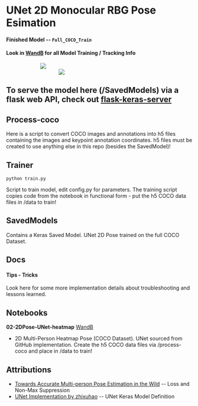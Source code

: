 # UNet 2D Monocular RBG Pose Esimation

#### Finished Model -- `Full_COCO_Train`

#### Look in [WandB](https://app.wandb.ai/wjtaylor/unet-2d-pose?workspace) for all Model Training / Tracking Info

<div style="text-align:center; width: 200px;"><img src="https://github.com/wutayng/thirdeye/blob/master/assets/heatmap-inference.png" /></div>
<div style="text-align:center; width: 300px;"><img src="https://github.com/wutayng/thirdeye/blob/master/assets/UNet-2DPose_WandB.png" /></div>

## To serve the model here (/SavedModels) via a flask web API, check out [flask-keras-server](https://github.com/wutayng/flask-keras-server)

## Process-coco

Here is a script to convert COCO images and annotations into h5 files containing the images and keypoint annotation coordinates. h5 files must be created to use anything else in this repo (besides the SavedModel)!

## Trainer

```
python train.py
```

Script to train model, edit config.py for parameters.
The training script copies code from the notebook in functional form - put the h5 COCO data files in /data to train!

## SavedModels

Contains a Keras Saved Model. UNet 2D Pose trained on the full COCO Dataset.

## Docs

#### Tips - Tricks

Look here for some more implementation details about troubleshooting and lessons learned.

## Notebooks

**02-2DPose-UNet-heatmap** [WandB](https://app.wandb.ai/wjtaylor/unet-2d-pose?workspace)

-   2D Multi-Person Heatmap Pose (COCO Dataset). UNet sourced from GitHub implementation. Create the h5 COCO data files via /process-coco and place in /data to train!

## Attributions

-   [Towards Accurate Multi-person Pose Estimation in the Wild](https://arxiv.org/pdf/1701.01779.pdf)
    -- Loss and Non-Max Suppression
-   [UNet Implementation by zhixuhao](https://github.com/zhixuhao/unet)
    -- UNet Keras Model Definition
